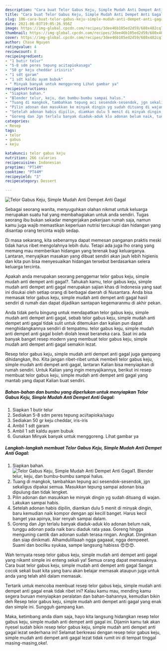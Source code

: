 ```yaml
---
description: "Cara buat Telor Gabus Keju, Simple Mudah Anti Dempet Anti Gagal yang enak Untuk Jualan"
title: "Cara buat Telor Gabus Keju, Simple Mudah Anti Dempet Anti Gagal yang enak Untuk Jualan"
slug: 106-cara-buat-telor-gabus-keju-simple-mudah-anti-dempet-anti-gagal-yang-enak-untuk-jualan
date: 2021-06-03T19:05:26.956Z
image: https://img-global.cpcdn.com/recipes/3dee46b105ed2d59/680x482cq70/telor-gabus-keju-simple-mudah-anti-dempet-anti-gagal-foto-resep-utama.jpg
thumbnail: https://img-global.cpcdn.com/recipes/3dee46b105ed2d59/680x482cq70/telor-gabus-keju-simple-mudah-anti-dempet-anti-gagal-foto-resep-utama.jpg
cover: https://img-global.cpcdn.com/recipes/3dee46b105ed2d59/680x482cq70/telor-gabus-keju-simple-mudah-anti-dempet-anti-gagal-foto-resep-utama.jpg
author: Chase Nguyen
ratingvalue: 4
reviewcount: 8
recipeingredient:
- "1 butir telur"
- "5-8 sdm peres tepung acitapiokasagu"
- "50 gr keju cheddar irisiris"
- "1 sdt garam"
- "1 sdt kaldu ayam bubuk"
- " Minyak banyak untuk menggoreng Lihat gambar ya"
recipeinstructions:
- "Siapkan bahan."
- "Blender telur, keju, dan bumbu-bumbu sampai halus."
- "Tuang di mangkok, tambahkan tepung aci sesendok-sesendok, jgn sekaligus dipakai semua. Masukkan tepung sampai adonan bisa dipulung dan tidak lengket."
- "Pilin adonan dan masukkan ke minyak dingin yg sudah dituang di wajan. Lakukan sampai habis."
- "Setelah adonan habis dipilin, diamkan dulu 5 menit di minyak dingin, baru kemudian naik kompor dengan api kecill banget. Harus kecil banget yaa apinya, biar renyah sampai dalam."
- "Goreng dan Jgn terlalu banyak diaduk-aduk klo adonan belum naik, tunggu adonan pada naik baru diaduk rata yaaa. Goreng hingga menguning cantik dan adonan sudah terasa ringan. Angkat. Dinginkan dan siap dinikmati. Alhamdulillaaah ngga gagaaal, ngga dempeeet. Suami dan bocilku syukaa, sampe langsung habisss 😍😍😍."
categories:
- Resep
tags:
- telor
- gabus
- keju

katakunci: telor gabus keju 
nutrition: 266 calories
recipecuisine: Indonesian
preptime: "PT14M"
cooktime: "PT44M"
recipeyield: "3"
recipecategory: Dessert

---
```



![Telor Gabus Keju, Simple Mudah Anti Dempet Anti Gagal](https://img-global.cpcdn.com/recipes/3dee46b105ed2d59/680x482cq70/telor-gabus-keju-simple-mudah-anti-dempet-anti-gagal-foto-resep-utama.jpg)

Sebagai seorang wanita, menyuguhkan olahan nikmat untuk keluarga merupakan suatu hal yang membahagiakan untuk anda sendiri. Tugas seorang ibu bukan sekadar mengerjakan pekerjaan rumah saja, namun kamu juga wajib memastikan keperluan nutrisi tercukupi dan hidangan yang disantap orang tercinta wajib sedap.

Di masa  sekarang, kita sebenarnya dapat memesan panganan praktis meski tidak harus ribet mengolahnya lebih dulu. Tetapi ada juga lho orang yang memang mau memberikan hidangan yang terenak bagi keluarganya. Lantaran, menyajikan masakan yang dibuat sendiri akan jauh lebih higienis dan kita pun bisa menyesuaikan hidangan tersebut berdasarkan selera keluarga tercinta. 



Apakah anda merupakan seorang penggemar telor gabus keju, simple mudah anti dempet anti gagal?. Tahukah kamu, telor gabus keju, simple mudah anti dempet anti gagal merupakan sajian khas di Indonesia yang saat ini disukai oleh setiap orang di berbagai daerah di Nusantara. Anda bisa memasak telor gabus keju, simple mudah anti dempet anti gagal hasil sendiri di rumah dan dapat dijadikan santapan kegemaranmu di akhir pekan.

Anda tidak perlu bingung untuk mendapatkan telor gabus keju, simple mudah anti dempet anti gagal, sebab telor gabus keju, simple mudah anti dempet anti gagal tidak sulit untuk ditemukan dan kalian pun dapat menghidangkannya sendiri di tempatmu. telor gabus keju, simple mudah anti dempet anti gagal boleh diolah lewat beraneka cara. Saat ini ada banyak banget resep modern yang membuat telor gabus keju, simple mudah anti dempet anti gagal semakin lezat.

Resep telor gabus keju, simple mudah anti dempet anti gagal juga gampang dihidangkan, lho. Kita jangan ribet-ribet untuk membeli telor gabus keju, simple mudah anti dempet anti gagal, lantaran Kalian bisa menyiapkan di rumah sendiri. Untuk Kalian yang ingin menyajikannya, berikut ini resep membuat telor gabus keju, simple mudah anti dempet anti gagal yang mantab yang dapat Kalian buat sendiri.

<!--inarticleads1-->

##### Bahan-bahan dan bumbu yang diperlukan untuk menyiapkan Telor Gabus Keju, Simple Mudah Anti Dempet Anti Gagal:

1. Siapkan 1 butir telur
1. Sediakan 5-8 sdm peres tepung aci/tapioka/sagu
1. Sediakan 50 gr keju cheddar, iris-iris
1. Ambil 1 sdt garam
1. Ambil 1 sdt kaldu ayam bubuk
1. Gunakan  Minyak banyak untuk menggoreng. Lihat gambar ya




<!--inarticleads2-->

##### Langkah-langkah membuat Telor Gabus Keju, Simple Mudah Anti Dempet Anti Gagal:

1. Siapkan bahan.
<img src="https://img-global.cpcdn.com/steps/99d099fced736965/160x128cq70/telor-gabus-keju-simple-mudah-anti-dempet-anti-gagal-langkah-memasak-1-foto.jpg" alt="Telor Gabus Keju, Simple Mudah Anti Dempet Anti Gagal">1. Blender telur, keju, dan bumbu-bumbu sampai halus.
1. Tuang di mangkok, tambahkan tepung aci sesendok-sesendok, jgn sekaligus dipakai semua. Masukkan tepung sampai adonan bisa dipulung dan tidak lengket.
1. Pilin adonan dan masukkan ke minyak dingin yg sudah dituang di wajan. Lakukan sampai habis.
1. Setelah adonan habis dipilin, diamkan dulu 5 menit di minyak dingin, baru kemudian naik kompor dengan api kecill banget. Harus kecil banget yaa apinya, biar renyah sampai dalam.
1. Goreng dan Jgn terlalu banyak diaduk-aduk klo adonan belum naik, tunggu adonan pada naik baru diaduk rata yaaa. Goreng hingga menguning cantik dan adonan sudah terasa ringan. Angkat. Dinginkan dan siap dinikmati. Alhamdulillaaah ngga gagaaal, ngga dempeeet. Suami dan bocilku syukaa, sampe langsung habisss 😍😍😍.




Wah ternyata resep telor gabus keju, simple mudah anti dempet anti gagal yang nikamt simple ini enteng sekali ya! Semua orang dapat memasaknya. Cara buat telor gabus keju, simple mudah anti dempet anti gagal Sangat cocok sekali buat kita yang baru akan belajar memasak ataupun juga untuk anda yang telah ahli dalam memasak.

Tertarik untuk mencoba membuat resep telor gabus keju, simple mudah anti dempet anti gagal enak tidak ribet ini? Kalau kamu mau, mending kamu segera buruan menyiapkan peralatan dan bahan-bahannya, kemudian bikin deh Resep telor gabus keju, simple mudah anti dempet anti gagal yang enak dan simple ini. Sungguh gampang kan. 

Maka, ketimbang anda diam saja, hayo kita langsung hidangkan resep telor gabus keju, simple mudah anti dempet anti gagal ini. Dijamin kamu tak akan nyesel sudah bikin resep telor gabus keju, simple mudah anti dempet anti gagal lezat sederhana ini! Selamat berkreasi dengan resep telor gabus keju, simple mudah anti dempet anti gagal lezat tidak rumit ini di tempat tinggal masing-masing,oke!.

